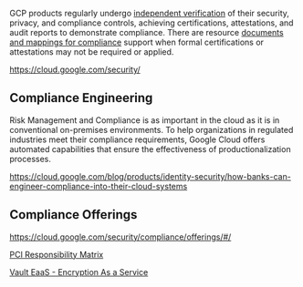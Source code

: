 



GCP products regularly undergo [independent verification](https://cloud.google.com/security/compliance
) of their security, privacy, and compliance controls, achieving certifications, attestations, and audit reports to demonstrate compliance. There are  resource [documents and mappings for compliance](https://cloud.google.com/security/compliance/compliance-reports-manager) support when formal certifications or attestations may not be required or applied.

https://cloud.google.com/security/


## Compliance Engineering

Risk Management and Compliance is as important in the cloud as it is in conventional on-premises environments. To help organizations in regulated industries meet their compliance requirements, Google Cloud offers automated capabilities that ensure the effectiveness of productionalization processes. 

https://cloud.google.com/blog/products/identity-security/how-banks-can-engineer-compliance-into-their-cloud-systems

## Compliance Offerings

https://cloud.google.com/security/compliance/offerings/#/

[PCI Responsibility Matrix ](https://cloud.google.com/files/PCI_DSS_Shared_Responsibility_GCP_v32.pdf)


[Vault EaaS - Encryption As a Service](https://learn.hashicorp.com/tutorials/vault/eaas-transit)
